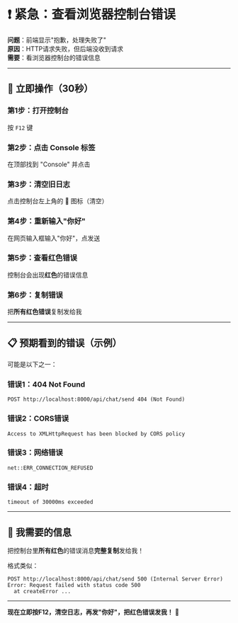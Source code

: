 # ❗ 紧急：查看浏览器控制台错误

**问题**：前端显示"抱歉，处理失败了"  
**原因**：HTTP请求失败，但后端没收到请求  
**需要**：看浏览器控制台的错误信息

---

## 🚨 立即操作（30秒）

### 第1步：打开控制台
按 `F12` 键

### 第2步：点击 Console 标签
在顶部找到 "Console" 并点击

### 第3步：清空旧日志
点击控制台左上角的 🚫 图标（清空）

### 第4步：重新输入"你好"
在网页输入框输入"你好"，点发送

### 第5步：查看红色错误
控制台会出现**红色**的错误信息

### 第6步：复制错误
把**所有红色错误**复制发给我

---

## 📋 预期看到的错误（示例）

可能是以下之一：

### 错误1：404 Not Found
```
POST http://localhost:8000/api/chat/send 404 (Not Found)
```

### 错误2：CORS错误
```
Access to XMLHttpRequest has been blocked by CORS policy
```

### 错误3：网络错误
```
net::ERR_CONNECTION_REFUSED
```

### 错误4：超时
```
timeout of 30000ms exceeded
```

---

## 🎯 我需要的信息

把控制台里**所有红色**的错误消息**完整复制**发给我！

格式类似：
```
POST http://localhost:8000/api/chat/send 500 (Internal Server Error)
Error: Request failed with status code 500
  at createError ...
```

---

**现在立即按F12，清空日志，再发"你好"，把红色错误发我！** 🚀

